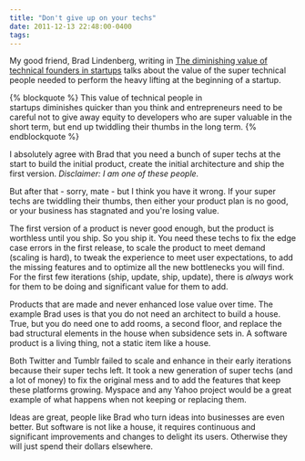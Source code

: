 ```yaml
---
title: "Don't give up on your techs"
date: 2011-12-13 22:48:00-0400
tags: 
---
```


My good friend, Brad Lindenberg, writing in [The diminishing value of technical founders in startups](http://www.lindventures.com/blog/2011/12/07/the-diminishing-value-of-technical-founders-in-startups/) talks about the value of the super technical people needed to perform the heavy lifting at the beginning of a startup.

{% blockquote %}
This value of technical people in startups diminishes quicker than you think and entrepreneurs need to be careful not to give away equity to developers who are super valuable in the short term, but end up twiddling their thumbs in the long term.
{% endblockquote %}

I absolutely agree with Brad that you need a bunch of super techs at the start to build the initial product, create the initial architecture and ship the first version. *Disclaimer: I am one of these people.*

But after that - sorry, mate - but I think you have it wrong. If your super techs are twiddling their thumbs, then either your product plan is no good, or your business has stagnated and you're losing value. 

The first version of a product is never good enough, but the product is worthless until you ship. So you ship it.  You need these techs to fix the edge case errors in the first release, to scale the product to meet demand (scaling is hard), to tweak the experience to meet user expectations, to add the missing features and to optimize all the new bottlenecks you will find.  For the first few iterations (ship, update, ship, update), there is *always* work for them to be doing and significant value for them to add.

Products that are made and never enhanced lose value over time. The example Brad uses is that you do not need an architect to build a house.  True, but you do need one to add rooms, a second floor, and replace the bad structural elements in the house when subsidence sets in. A software product is a living thing, not a static item like a house.

Both Twitter and Tumblr failed to scale and enhance in their early iterations because their super techs left. It took a new generation of super techs (and a lot of money) to fix the original mess and to add the features that keep these platforms growing. Myspace and any Yahoo project would be a great example of what happens when not keeping or replacing them.

Ideas are great, people like Brad who turn ideas into businesses are even better. But software is not like a house, it requires continuous and significant improvements and changes to delight its users. Otherwise they will just spend their dollars elsewhere.
